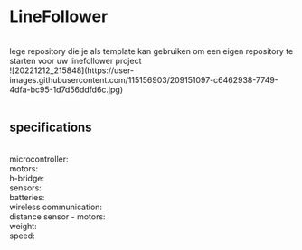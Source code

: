 # LineFollower
<br />
lege repository die je als template kan gebruiken om een eigen repository te starten voor uw linefollower project
<br />
![20221212_215848](https://user-images.githubusercontent.com/115156903/209151097-c6462938-7749-4dfa-bc95-1d7d56ddfd6c.jpg)


<br />
<br />
  
## specifications
<br />
microcontroller:
<br />
motors: 
<br />
h-bridge:
<br />
sensors:
<br />
batteries:
<br />
wireless communication:
<br />
distance sensor - motors:
<br />
weight:
<br />
speed: 
<br />
